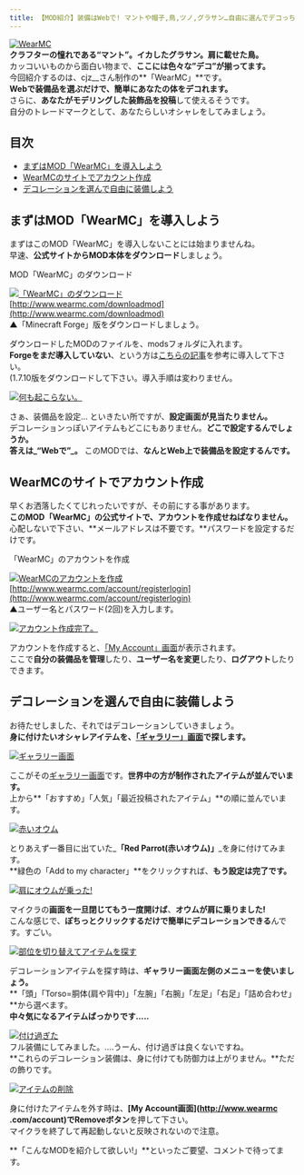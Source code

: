 ```yaml
---
title: 【MOD紹介】装備はWebで! マントや帽子,鳥,ツノ,グラサン…自由に選んでデコっちゃお「WearMC」
---
```


[![WearMC](https://cdn-ak.f.st-hatena.com/images/fotolife/s/sasigume/20210208/20210208144543.png)](#7/9/79676ab2.png "WearMC")  
**クラフターの憧れである“マント”。イカしたグラサン。肩に載せた鳥。**  
カッコいいものから面白い物まで、**ここには色々な”デコ”が揃ってます。**  
今回紹介するのは、cjz\_\_さん制作の**「WearMC」**です。  
**Webで装備品を選ぶだけで、簡単にあなたの体をデコれます。**  
さらに、**あなたがモデリングした装飾品を投稿**して使えるそうです。  
自分のトレードマークとして、あなたらしいオシャレをしてみましょう。

## 目次

*   [まずはMOD「WearMC」を導入しよう](#inst-mod)
*   [WearMCのサイトでアカウント作成](#register)
*   [デコレーションを選んで自由に装備しよう](#deco)

## まずはMOD「WearMC」を導入しよう

まずはこのMOD「WearMC」を導入しないことには始まりませんね。  
早速、**公式サイトからMOD本体をダウンロード**しましょう。

MOD「WearMC」のダウンロード

[![「WearMC」のダウンロード](https://cdn-ak.f.st-hatena.com/images/fotolife/s/sasigume/20210208/20210208150923.jpg)](#8/f/8f6070cf.jpg "「WearMC」のダウンロード")  
[http://www.wearmc.com/downloadmod](http://www.wearmc.com/downloadmod)  
▲「Minecraft Forge」版をダウンロードしましょう。

ダウンロードしたMODのファイルを、modsフォルダに入れます。  
**Forgeをまだ導入していない**、という方は[こちらの記事](/minecraft-je/howto/install-forge/)を参考に導入して下さい。  
(1.7.10版をダウンロードして下さい。導入手順は変わりません。

[![何も起こらない。](https://cdn-ak.f.st-hatena.com/images/fotolife/s/sasigume/20210208/20210208144638.png)](#7/a/7ab0bcaa.png "何も起こらない。")

さぁ、装備品を設定… といきたい所ですが、**設定画面が見当たりません。**  
デコレーションっぽいアイテムもどこにもありません。**どこで設定するんでしょうか。**  
**答えは_“Webで”_。** このMODでは、**なんとWeb上で装備品を設定するんです。**

## WearMCのサイトでアカウント作成

早くお洒落したくてじれったいですが、その前にする事があります。  
**このMOD「WearMC」の公式サイトで、アカウントを作成せねばなりません。**  
心配しないで下さい、**メールアドレスは不要です。**パスワードを設定するだけです。

「WearMC」のアカウントを作成

[![WearMCのアカウントを作成](https://cdn-ak.f.st-hatena.com/images/fotolife/s/sasigume/20210208/20210208145512.jpg)](#8/1/813b38a5.jpg "WearMCのアカウントを作成")  
[http://www.wearmc.com/account/registerlogin](http://www.wearmc.com/account/registerlogin)  
▲ユーザー名とパスワード(2回)を入力します。

[![アカウント作成完了。](https://cdn-ak.f.st-hatena.com/images/fotolife/s/sasigume/20210208/20210208131713.jpg)](#2/1/211ed753.jpg "アカウント作成完了。")

アカウントを作成すると、[「My Account」画面](http://www.wearmc.com/account)が表示されます。  
ここで**自分の装備品を管理**したり、**ユーザー名を変更**したり、**ログアウト**したりできます。

## デコレーションを選んで自由に装備しよう

お待たせしました、それではデコレーションしていきましょう。  
**身に付けたいオシャレアイテムを、[「ギャラリー」画面](http://www.wearmc.com/gallery)で探します。**

[![ギャラリー画面](https://cdn-ak.f.st-hatena.com/images/fotolife/s/sasigume/20210208/20210208140613.jpg)](#5/5/552613b4.jpg "ギャラリー画面")

ここがその[ギャラリー画面](http://www.wearmc.com/gallery)です。**世界中の方が制作されたアイテムが並んでいます。**  
上から**「おすすめ」「人気」「最近投稿されたアイテム」**の順に並んでいます。

[![赤いオウム](https://cdn-ak.f.st-hatena.com/images/fotolife/s/sasigume/20210208/20210208153147.jpg)](#a/4/a4369c37.jpg "赤いオウム")

とりあえず一番目に出ていた_**「Red Parrot(赤いオウム)」**_を身に付けてみます。  
**緑色の「Add to my character」**をクリックすれば、**もう設定は完了です。**

[![肩にオウムが乗った!](https://cdn-ak.f.st-hatena.com/images/fotolife/s/sasigume/20210208/20210208083256.png)](#3/0/30bc9341.png "肩にオウムが乗った!")

マイクラの**画面を一旦閉じてもう一度開けば**、**オウムが肩に乗りました!**  
こんな感じで、**ぽちっとクリックするだけで簡単にデコレーションできる**んです。すごい。

[![部位を切り替えてアイテムを探す](https://cdn-ak.f.st-hatena.com/images/fotolife/s/sasigume/20210208/20210208160508.jpg)](#c/5/c5473ab1.jpg "部位を切り替えてアイテムを探す")

デコレーションアイテムを探す時は、**ギャラリー画面左側のメニューを使いましょう。**  
**「頭」「Torso=胴体(肩や背中)」「左腕」「右腕」「左足」「右足」「詰め合わせ」**から選べます。  
**中々気になるアイテムばっかりです…..**

[![付け過ぎた](https://cdn-ak.f.st-hatena.com/images/fotolife/s/sasigume/20210208/20210208150120.png)](#8/7/87102923.png "付け過ぎた")  
フル装備にしてみました。….うーん、付け過ぎは良くないですね。  
**これらのデコレーション装備は、身に付けても防御力は上がりません。**ただの飾りです。

[![アイテムの削除](https://cdn-ak.f.st-hatena.com/images/fotolife/s/sasigume/20210208/20210208143243.jpg)](#6/d/6d771949.jpg "アイテムの削除")

身に付けたアイテムを外す時は、**[My Account画面](http://www.wearmc
.com/account)でRemoveボタン**を押して下さい。  
マイクラを終了して再起動しないと反映されないので注意。

**「こんなMODを紹介して欲しい!」**といったご要望、コメントで待ってます。

